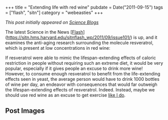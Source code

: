+++
title = "Extending life with red wine"
pubdate = Date("2011-09-15")
tags = ["flash", "sitn"]
category = "webeasties"
+++

_This post initially appeared on [Science Blogs](http://scienceblogs.com/webeasties)_

The latest Science in the News [[Flash](/tag/flash)](https://sitn.hms.harvard.edu/sitnflash_wp/2011/09/issue101/) is up, and it examines the anti-aging research surrounding the molecule resveratrol, which is present at low concentrations in red wine:

If resveratrol were able to mimic the lifespan-extending effects of caloric restriction in people without requiring such an extreme diet, it would be very popular, especially if it gives people an excuse to drink more wine!  However, to consume enough resveratrol to benefit from the life-extending effects seen in yeast, the average person would have to drink 1000 bottles of wine per day, an endeavor with consequences that would far outweigh the lifespan-extending effects of resveratrol. 
Indeed. Instead, maybe we should use red wine as an excuse to get exercise [like I do](http://scienceblogs.com/webeasties/2011/07/detour_to_the_top_of_a_mountai.php).

      
  

 ## Post Images



